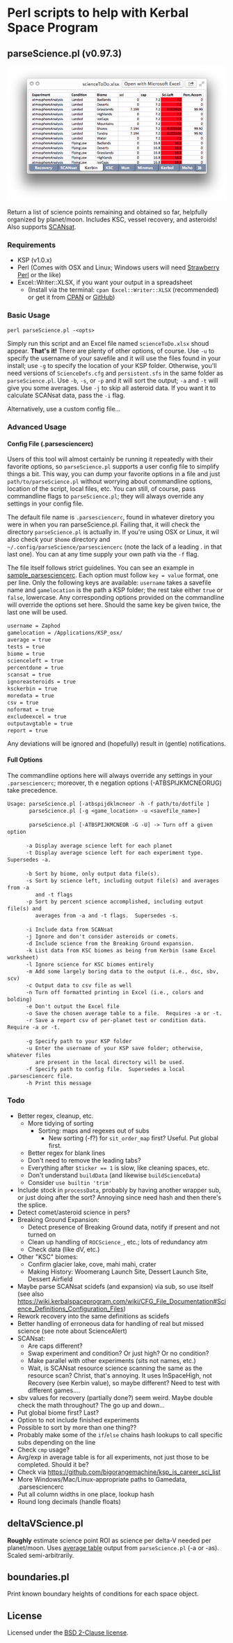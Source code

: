 # Perl scripts to help with Kerbal Space Program

## parseScience.pl (v0.97.3)

![Kerbin science](./img/kerbin.png)

Return a list of science points remaining and obtained so far, helpfully organized by planet/moon.  Includes KSC, vessel recovery, and asteroids!  Also supports [SCANsat](https://github.com/S-C-A-N/SCANsat).

### Requirements

- KSP (v1.0.x)
- Perl (Comes with OSX and Linux; Windows users will need [Strawberry Perl](http://strawberryperl.com/) or the like)
- Excel::Writer::XLSX, if you want your output in a spreadsheet
  - (Install via the terminal: `cpan Excel::Writer::XLSX` (recommended) or get it from [CPAN](http://search.cpan.org/~jmcnamara/Excel-Writer-XLSX-0.85/lib/Excel/Writer/XLSX.pm) or [GitHub](https://github.com/jmcnamara/excel-writer-xlsx))

### Basic Usage

````shell
perl parseScience.pl -<opts>
````

Simply run this script and an Excel file named `scienceToDo.xlsx` shoud appear.  **That's it!**  There are plenty of other options, of course.  Use `-u` to specify the username of your savefile and it will use the files found in your install; use `-g` to specify the location of your KSP folder.  Otherwise, you'll need versions of `ScienceDefs.cfg` and `persistent.sfs` in the same folder as `parseScience.pl`.  Use `-b`, `-s`, or `-p` and it will sort the output; `-a` and `-t` will give you some averages.  Use `-j` to skip all asteroid data.  If you want it to calculate SCANsat data, pass the `-i` flag.

Alternatively, use a custom config file...

### Advanced Usage

#### Config File (.parsesciencerc)

Users of this tool will almost certainly be running it repeatedly with their favorite options, so `parseScience.pl` supports a user config file to simplify things a bit.  This way, you can dump your favorite options in a file and just `path/to/parseScience.pl` without worrying about commandline options, location of the script, local files, etc.  You can still, of course, pass commandline flags to `parseScience.pl`; they will always override any settings in your config file.

The default file name is `.parsesciencerc`, found in whatever diretory you were in when you ran parseScience.pl.  Failing that, it will check the directory `parseScience.pl` is actually in.  If you're using OSX or Linux, it wil also check your `$home` directory and `~/.config/parseScience/parsesciencerc` (note the lack of a leading . in that last one).  You can at any time supply your own path via the `-f` flag.

The file itself follows strict guidelines.  You can see an example in [sample_parsesciencerc](./sample_parsesciencerc).  Each option must follow `key = value` format, one per line.  Only the following keys are available: `username` takes a savefile name and `gamelocation` is the path a KSP folder; the rest take either `true` or `false`, lowercase.  Any corresponding options provided on the commandline will override the options set here.  Should the same key be given twice, the last one will be used.

````shell
username = Zaphod
gamelocation = /Applications/KSP_osx/
average = true
tests = true
biome = true
scienceleft = true
percentdone = true
scansat = true
ignoreasteroids = true
ksckerbin = true
moredata = true
csv = true
noformat = true
excludeexcel = true
outputavgtable = true
report = true
````

Any deviations will be ignored and (hopefully) result in (gentle) notifications.

#### Full Options

The commandline options here will always override any settings in your `.parsesciencerc`; moreover, th
e negation options (-ATBSPIJKMCNEORUG) take precedence.

````shell
Usage: parseScience.pl [-atbspijdklmcneor -h -f path/to/dotfile ]
       parseScience.pl [-g <game_location> -u <savefile_name>]

       parseScience.pl [-ATBSPIJKMCNEOR -G -U] -> Turn off a given option

      -a Display average science left for each planet
      -t Display average science left for each experiment type.  Supersedes -a.

      -b Sort by biome, only output data file(s).
      -s Sort by science left, including output file(s) and averages from -a
         and -t flags
      -p Sort by percent science accomplished, including output file(s) and
         averages from -a and -t flags.  Supersedes -s.

      -i Include data from SCANsat
      -j Ignore and don't consider asteroids or comets.
      -d Include science from the Breaking Ground expansion.
      -k List data from KSC biomes as being from Kerbin (same Excel worksheet)
      -l Ignore science for KSC biomes entirely
      -m Add some largely boring data to the output (i.e., dsc, sbv, scv)
      -c Output data to csv file as well
      -n Turn off formatted printing in Excel (i.e., colors and bolding)
      -e Don't output the Excel file
      -o Save the chosen average table to a file.  Requires -a or -t.
      -r Save a report csv of per-planet test or condition data.  Require -a or -t.

      -g Specify path to your KSP folder
      -u Enter the username of your KSP save folder; otherwise, whatever files
         are present in the local directory will be used.
      -f Specify path to config file.  Supersedes a local .parsesciencerc file.
      -h Print this message
````

### Todo

- Better regex, cleanup, etc.
  - More tidying of sorting
	- Sorting: maps and regexes out of subs
	  - New sorting (-f?) for `sit_order_map` first?  Useful.  Put global first.
  - Better regex for blank lines
  - Don't need to remove the leading tabs?
  - Everything after `$ticker == 1` is slow, like cleaning spaces, etc.
  - Don't understand `buildData` (and likewise `buildScienceData`)
  - Consider `use builtin 'trim'`
- Include stock in `processData`, probably by having another wrapper sub, or just doing after the sort?  Annoying since need hash and then there's the splice.
- Detect comet/asteroid science in pers?
- Breaking Ground Expansion:
	- Detect presence of Breaking Ground data, notify if present and not turned on
	- Clean up handling of `ROCScience_`, etc.; lots of redundancy atm
  - Check data (like dV, etc.)
- Other "KSC" biomes:
  - Confirm glacier lake, cove, mahi mahi, crater
  - Making History: Woomerang Launch Site, Dessert Launch Site, Dessert Airfield
- Maybe parse SCANsat scidefs (and expansion) via sub, so use itself (see also <https://wiki.kerbalspaceprogram.com/wiki/CFG_File_Documentation#Science_Definitions_Configuration_Files>)
- Rework recovery into the same definitions as scidefs
- Better handling of erroneous data for handling of real but missed science (see note about ScienceAlert)
- SCANsat:
  - Are caps different?
  - Swap experiment and condition?  Or just high?  Or no condition?
  - Make parallel with other experiments (sits not names, etc.)
  - Wait, is SCANsat resource science scanning the same as the resource scan?  Christ, that's annoying.  It uses InSpaceHigh, not Recovery (see Kerbin value), so maybe different?  Need to test with different games....
- sbv values for recovery (partially done?) seem weird.  Maybe double check the math throughout?  The go up and down...
- Put global biome first?  Last?
- Option to not include finished experiments
- Possible to sort by more than one thing??
- Probably make some of the `if`/`else` chains hash lookups to call specific subs depending on the line
- Check `cmp` usage?
- Avg/exp in average table is for all experiments, not just those to be completed.  Should it be?
- Check via <https://github.com/bigorangemachine/ksp_js_career_sci_list>
- More Windows/Mac/Linux-appropriate paths to Gamedata, .parsesciencerc
- Put all column widths in one place, lookup hash
- Round long decimals (handle floats)

## deltaVScience.pl

**Roughly** estimate science point ROI as science per delta-V needed per planet/moon.  Uses [average table](./average_table.txt) output from `parseScience.pl` (-a or -as).  Scaled semi-arbitrarily.

## boundaries.pl

Print known boundary heights of conditions for each space object.

## License

Licensed under the [BSD 2-Clause license](./LICENSE).
